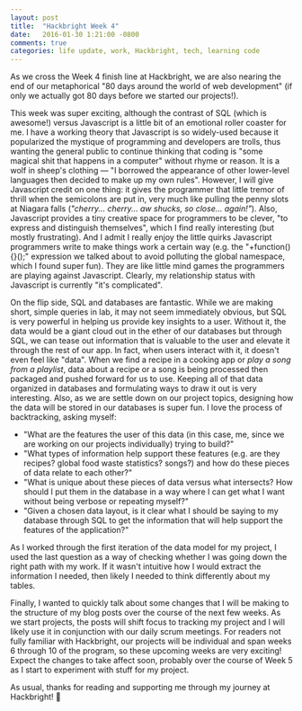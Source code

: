 ```yaml
---
layout: post
title:  "Hackbright Week 4"
date:   2016-01-30 1:21:00 -0800
comments: true
categories: life update, work, Hackbright, tech, learning code
---
```

As we cross the Week 4 finish line at Hackbright, we are also nearing the end of our metaphorical "80 days around the world of web development" (if only we actually got 80 days before we started our projects!).

This week was super exciting, although the contrast of SQL (which is awesome!) versus Javascript is a little bit of an emotional roller coaster for me. I have a working theory that Javascript is so widely-used because it popularized the mystique of programming and developers are trolls, thus wanting the general public to continue thinking that coding is "some magical shit that happens in a computer" without rhyme or reason. It is a wolf in sheep's clothing — "I borrowed the appearance of other lower-level languages then decided to make up my own rules". However, I will give Javascript credit on one thing: it gives the programmer that little tremor of thrill when the semicolons are put in, very much like pulling the penny slots at Niagara falls (*"cherry... cherry... aw shucks, so close... again!"*). Also, Javascript provides a tiny creative space for programmers to be clever, "to express and distinguish themselves", which I find really interesting (but mostly frustrating). And I admit I really enjoy the little quirks Javascript programmers write to make things work a certain way (e.g. the "+function() {}();" expression we talked about to avoid polluting the global namespace, which I found super fun). They are like little mind games the programmers are playing against Javascript. Clearly, my relationship status with Javascript is currently "it's complicated".

On the flip side, SQL and databases are fantastic. While we are making short, simple queries in lab, it may not seem immediately obvious, but SQL is very powerful in helping us provide key insights to a user. Without it, the data would be a giant cloud out in the ether of our databases but through SQL, we can tease out information that is valuable to the user and elevate it through the rest of our app. In fact, when users interact with it, it doesn't even feel like "data". When we find a recipe in a cooking app or *play a song from a playlist*, data about a recipe or a song is being processed then packaged and pushed forward for us to use. Keeping all of that data organized in databases and formulating ways to draw it out is very interesting. Also, as we are settle down on our project topics, designing how the data will be stored in our databases is super fun. I love the process of backtracking, asking myself:

- "What are the features the user of this data (in this case, me, since we are working on our projects individually) trying to build?"
- "What types of information help support these features (e.g. are they recipes? global food waste statistics? songs?) and how do these pieces of data relate to each other?"
- "What is unique about these pieces of data versus what intersects? How should I put them in the database in a way where I can get what I want without being verbose or repeating myself?"
- "Given a chosen data layout, is it clear what I should be saying to my database through SQL to get the information that will help support the features of the application?"

As I worked through the first iteration of the data model for my project, I used the last question as a way of checking whether I was going down the right path with my work. If it wasn't intuitive how I would extract the information I needed, then likely I needed to think differently about my tables.

Finally, I wanted to quickly talk about some changes that I will be making to the structure of my blog posts over the course of the next few weeks. As we start projects, the posts will shift focus to tracking my project and I will likely use it in conjunction with our daily scrum meetings. For readers not fully familiar with Hackbright, our projects will be individual and span weeks 6 through 10 of the program, so these upcoming weeks are very exciting! Expect the changes to take affect soon, probably over the course of Week 5 as I start to experiment with stuff for my project.

As usual, thanks for reading and supporting me through my journey at Hackbright! &#129412;


